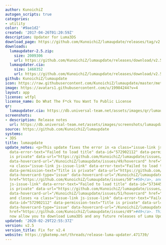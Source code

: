 ```yaml
---
author: KunoichiZ
autogen_scripts: true
categories:
- utility
color: '#9ae1d2'
created: '2017-04-26T01:20:59Z'
description: Updater for Luma3DS
download_page: https://github.com/KunoichiZ/lumaupdate/releases/tag/v2.5
downloads:
  lumaupdater-2.5.zip:
    size: 2009306
    url: https://github.com/KunoichiZ/lumaupdate/releases/download/v2.5/lumaupdater-2.5.zip
  lumaupdater.cia:
    size: 1468352
    url: https://github.com/KunoichiZ/lumaupdate/releases/download/v2.5/lumaupdater.cia
github: KunoichiZ/lumaupdate
icon: https://raw.githubusercontent.com/KunoichiZ/lumaupdate/master/meta/icon.png
image: https://avatars1.githubusercontent.com/u/19984244?v=4
layout: app
license: wtfpl
license_name: Do What The F*ck You Want To Public License
qr:
  lumaupdater.cia: https://db.universal-team.net/assets/images/qr/lumaupdater.cia.png
screenshots:
- description: Release notes
  url: https://db.universal-team.net/assets/images/screenshots/lumaupdate/release-notes.png
source: https://github.com/KunoichiZ/lumaupdate
systems:
- 3DS
title: lumaupdate
update_notes: <p>This update fixes the error in <a class="issue-link js-issue-link"
  data-error-text="Failed to load title" data-id="572902112" data-permission-text="Title
  is private" data-url="https://github.com/KunoichiZ/lumaupdate/issues/49" data-hovercard-type="issue"
  data-hovercard-url="/KunoichiZ/lumaupdate/issues/49/hovercard" href="https://github.com/KunoichiZ/lumaupdate/issues/49">#49</a>,
  <a class="issue-link js-issue-link" data-error-text="Failed to load title" data-id="573355357"
  data-permission-text="Title is private" data-url="https://github.com/KunoichiZ/lumaupdate/issues/50"
  data-hovercard-type="issue" data-hovercard-url="/KunoichiZ/lumaupdate/issues/50/hovercard"
  href="https://github.com/KunoichiZ/lumaupdate/issues/50">#50</a>, and <a class="issue-link
  js-issue-link" data-error-text="Failed to load title" data-id="573445772" data-permission-text="Title
  is private" data-url="https://github.com/KunoichiZ/lumaupdate/issues/51" data-hovercard-type="issue"
  data-hovercard-url="/KunoichiZ/lumaupdate/issues/51/hovercard" href="https://github.com/KunoichiZ/lumaupdate/issues/51">#51</a>
  and closes <a class="issue-link js-issue-link" data-error-text="Failed to load title"
  data-id="572902112" data-permission-text="Title is private" data-url="https://github.com/KunoichiZ/lumaupdate/issues/49"
  data-hovercard-type="issue" data-hovercard-url="/KunoichiZ/lumaupdate/issues/49/hovercard"
  href="https://github.com/KunoichiZ/lumaupdate/issues/49">#49</a>. This update should
  now allow you to download Luma3DS and any future releases of Luma Updater.</p>
updated: '2020-02-29T22:55:37Z'
version: v2.5
version_title: Fix for v2.4
website: https://gbatemp.net/threads/release-luma-updater.471739/
---
```

